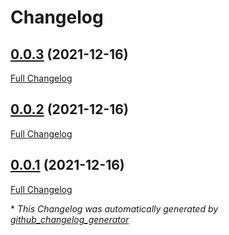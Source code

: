 # Changelog

## [0.0.3](https://github.com/T-Systems-MMS/terraform-management/tree/0.0.3) (2021-12-16)

[Full Changelog](https://github.com/T-Systems-MMS/terraform-management/compare/0.0.2...0.0.3)

## [0.0.2](https://github.com/T-Systems-MMS/terraform-management/tree/0.0.2) (2021-12-16)

[Full Changelog](https://github.com/T-Systems-MMS/terraform-management/compare/0.0.1...0.0.2)

## [0.0.1](https://github.com/T-Systems-MMS/terraform-management/tree/0.0.1) (2021-12-16)

[Full Changelog](https://github.com/T-Systems-MMS/terraform-management/compare/ccd9c5427804c9ce37ba90e07208118e65a724b2...0.0.1)



\* *This Changelog was automatically generated by [github_changelog_generator](https://github.com/github-changelog-generator/github-changelog-generator)*
